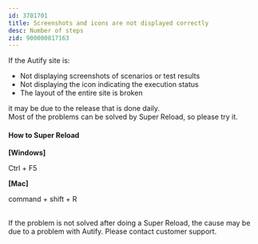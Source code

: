 ```yaml
---
id: 3701701
title: Screenshots and icons are not displayed correctly
desc: Number of steps
zid: 900000817163
---
```


If the Autify site is:

- Not displaying screenshots of scenarios or test results
- Not displaying the icon indicating the execution status
- The layout of the entire site is broken

it may be due to the release that is done daily. <br> Most of the problems can be solved by Super Reload, so please try it.

#### How to Super Reload

**[Windows]**

Ctrl + F5

**[Mac]**

command + shift + R

<br> If the problem is not solved after doing a Super Reload, the cause may be due to a problem with Autify. Please contact customer support.
